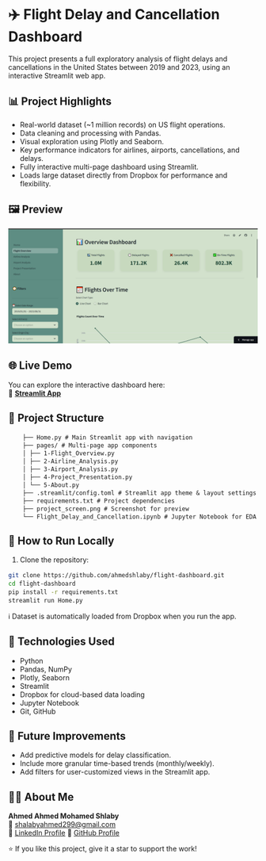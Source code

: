 # ✈️ Flight Delay and Cancellation Dashboard

This project presents a full exploratory analysis of flight delays and cancellations in the United States between 2019 and 2023, using an interactive Streamlit web app.

## 📊 Project Highlights

- Real-world dataset (~1 million records) on US flight operations.
- Data cleaning and processing with Pandas.
- Visual exploration using Plotly and Seaborn.
- Key performance indicators for airlines, airports, cancellations, and delays.
- Fully interactive multi-page dashboard using Streamlit.
- Loads large dataset directly from Dropbox for performance and flexibility.

## 🖼️ Preview

![App Screenshot](project_screen.png)

## 🌐 Live Demo

You can explore the interactive dashboard here:   
🔗 **[Streamlit App](https://flight-dashboard-aysxp2prniufrfx9aeecyk.streamlit.app/)**

## 📂 Project Structure

```
    ├── Home.py # Main Streamlit app with navigation
    ├── pages/ # Multi-page app components
    │ ├── 1-Flight_Overview.py
    │ ├── 2-Airline_Analysis.py
    │ ├── 3-Airport_Analysis.py
    │ ├── 4-Project_Presentation.py
    │ └── 5-About.py
    ├── .streamlit/config.toml # Streamlit app theme & layout settings
    ├── requirements.txt # Project dependencies
    ├── project_screen.png # Screenshot for preview
    └── Flight_Delay_and_Cancellation.ipynb # Jupyter Notebook for EDA

``` 

## 🚀 How to Run Locally

1. Clone the repository:

```bash
git clone https://github.com/ahmedshlaby/flight-dashboard.git
cd flight-dashboard
pip install -r requirements.txt
streamlit run Home.py
```

ℹ️ Dataset is automatically loaded from Dropbox when you run the app.

## 💼 Technologies Used

- Python
- Pandas, NumPy
- Plotly, Seaborn
- Streamlit
- Dropbox for cloud-based data loading
- Jupyter Notebook
- Git, GitHub

## 🔮 Future Improvements

- Add predictive models for delay classification.
- Include more granular time-based trends (monthly/weekly).
- Add filters for user-customized views in the Streamlit app.

## 👨‍💻 About Me
**Ahmed Ahmed Mohamed Shlaby**  
📧 [shalabyahmed299@gmail.com](mailto:shalabyahmed299@gmail.com)  
💼 [LinkedIn Profile](https://www.linkedin.com/in/ahmed-shlaby22/)
📁 [GitHub Profile](https://github.com/ahmedshlaby)

⭐ If you like this project, give it a star to support the work!

```
